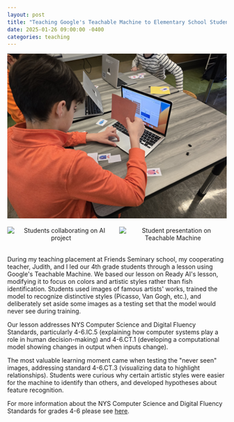 ```yaml
---
layout: post
title: "Teaching Google's Teachable Machine to Elementary School Students"
date: 2025-01-26 09:00:00 -0400
categories: teaching
---
```


<div style="text-align: center; margin-bottom: 2rem;">
  <img src="https://raw.githubusercontent.com/yurigushiken/yurigushiken.github.io/main/media/friendsai-20250113_113847%20%281%29.jpg"
       alt="Students working with Teachable Machine"
       style="max-width: 100%; height: auto; margin-bottom: 1rem;" />
  <div style="display: flex; justify-content: space-between;">
    <img src="https://raw.githubusercontent.com/yurigushiken/yurigushiken.github.io/main/media/friendsai-20250113_114749.jpg"
         alt="Students collaborating on AI project"
         style="width: 49%; height: auto;" />
    <img src="https://raw.githubusercontent.com/yurigushiken/yurigushiken.github.io/main/media/friendsai-20250113_115215%20%281%29.jpg"
         alt="Student presentation on Teachable Machine"
         style="width: 49%; height: auto;" />
  </div>
</div>

During my teaching placement at Friends Seminary school, my cooperating teacher, Judith, and I led our 4th grade students through a lesson using Google's Teachable Machine. We based our lesson on Ready AI's lesson, modifying it to focus on colors and artistic styles rather than fish identification. Students used images of famous artists' works, trained the model to recognize distinctive styles (Picasso, Van Gogh, etc.), and deliberately set aside some images as a testing set that the model would never see during training.

Our lesson addresses NYS Computer Science and Digital Fluency Standards, particularly 4-6.IC.5 (explaining how computer systems play a role in human decision-making) and 4-6.CT.1 (developing a computational model showing changes in output when inputs change). 

The most valuable learning moment came when testing the "never seen" images, addressing standard 4-6.CT.3 (visualizing data to highlight relationships). Students were curious why certain artistic styles were easier for the machine to identify than others, and developed hypotheses about feature recognition.

For more information about the NYS Computer Science and Digital Fluency Standards for grades 4-6 please see [here](https://www.nysed.gov/sites/default/files/programs/standards-instruction/computer-science-digital-fluency-standards-4-6.pdf). 